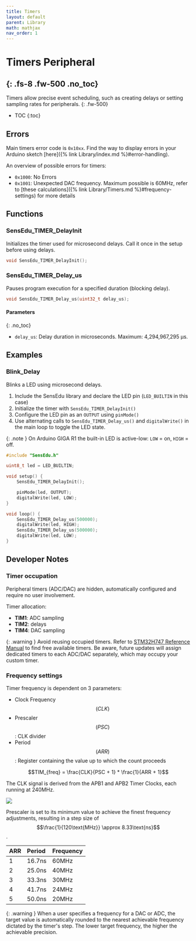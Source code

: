 ```yaml
---
title: Timers
layout: default
parent: Library
math: mathjax
nav_order: 1
---
```


# Timers Peripheral
{: .fs-8 .fw-500 .no_toc}
---

Timers allow precise event scheduling, such as creating delays or setting sampling rates for peripherals.
{: .fw-500}

- TOC
{:toc}

## Errors

Main timers error code is `0x10xx`. Find the way to display errors in your Arduino sketch [here]({% link Library/index.md %}#error-handling).

An overview of possible errors for timers:
* `0x1000`: No Errors
* `0x1001`: Unexpected DAC frequency. Maximum possible is 60MHz, refer to [these calculations]({% link Library/Timers.md %}#frequency-settings) for more details

## Functions

### SensEdu_TIMER_DelayInit
Initializes the timer used for microsecond delays. Call it once in the setup before using delays.

```c
void SensEdu_TIMER_DelayInit();
```

### SensEdu_TIMER_Delay_us

Pauses program execution for a specified duration (blocking delay).

```c
void SensEdu_TIMER_Delay_us(uint32_t delay_us);
```

#### Parameters
{: .no_toc}
* `delay_us`: Delay duration in microseconds. Maximum: 4,294,967,295 µs.

## Examples

### Blink_Delay

Blinks a LED using microsecond delays.

1. Include the SensEdu library and declare the LED pin (`LED_BUILTIN` in this case)
2. Initialize the timer with `SensEdu_TIMER_DelayInit()`
3. Configure the LED pin as an `OUTPUT` using `pinMode()`
4. Use alternating calls to `SensEdu_TIMER_Delay_us()` and `digitalWrite()` in the main loop to toggle the LED state.

{: .note }
On Arduino GIGA R1 the built-in LED is active-low: `LOW` = on, `HIGH` = off.

```c
#include "SensEdu.h"

uint8_t led = LED_BUILTIN;

void setup() {
    SensEdu_TIMER_DelayInit();

    pinMode(led, OUTPUT);
    digitalWrite(led, LOW);
}

void loop() {
    SensEdu_TIMER_Delay_us(500000);
    digitalWrite(led, HIGH);
    SensEdu_TIMER_Delay_us(500000);
    digitalWrite(led, LOW);
}
```

## Developer Notes

### Timer occupation

Peripheral timers (ADC/DAC) are hidden, automatically configured and require no user involvement.

Timer allocation:
* **TIM1**: ADC sampling
* **TIM2**: delays 
* **TIM4**: DAC sampling 

{: .warning }
Avoid reusing occupied timers. Refer to [STM32H747 Reference Manual] to find free available timers. Be aware, future updates will assign dedicated timers to each ADC/DAC separately, which may occupy your custom timer.

### Frequency settings

Timer frequency is dependent on 3 parameters:
* Clock Frequency $$(CLK)$$
* Prescaler $$(PSC)$$: CLK divider
* Period $$(ARR)$$: Register containing the value up to which the count proceeds

$$TIM_{freq} = \frac{CLK}{PSC + 1} * \frac{1}{ARR + 1}$$

The CLK signal is derived from the APB1 and APB2 Timer Clocks, each running at 240MHz.

![]({{site.baseurl}}/assets/images/TIM_CLK.png)

Prescaler is set to its minimum value to achieve the finest frequency adjustments, resulting in a step size of $$\frac{1}{120\text{MHz}} \approx 8.33\text{ns}$$.

| ARR | Period | Frequency |
|:----|:-------|:----------|
| 1   | 16.7ns | 60MHz     |
| 2   | 25.0ns | 40MHz     |
| 3   | 33.3ns | 30MHz     |
| 4   | 41.7ns | 24MHz     |
| 5   | 50.0ns | 20MHz     |

{: .warning }
When a user specifies a frequency for a DAC or ADC, the target value is automatically rounded to the nearest achievable frequency dictated by the timer's step. The lower target frequency, the higher the achievable precision.

[STM32H747 Reference Manual]: https://www.st.com/resource/en/reference_manual/rm0399-stm32h745755-and-stm32h747757-advanced-armbased-32bit-mcus-stmicroelectronics.pdf
